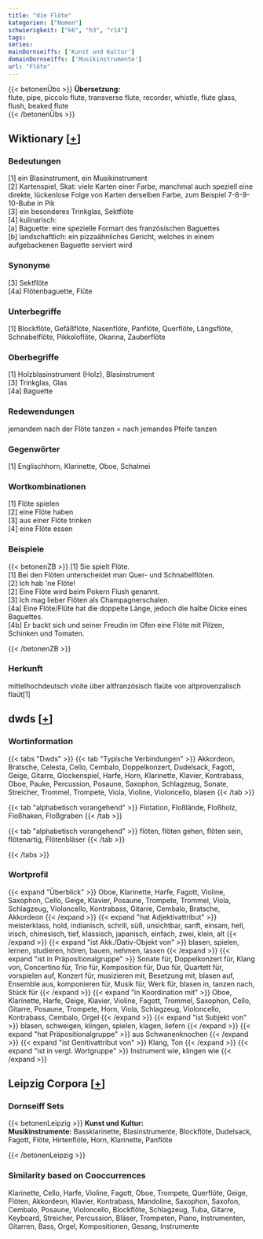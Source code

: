 ```yaml
---
title: "die Flöte"
kategorien: ["Nomen"]
schwierigkeit: ["k6", "h3", "r14"]
tags:
series:
mainDornseiffs: ['Kunst und Kultur']
domainDornseiffs: ['Musikinstrumente']
url: "Flöte"
---
```


{{< betonenÜbs >}}
**Übersetzung:**  
flute, pipe, piccolo flute, transverse flute, recorder, whistle, flute glass, flush, beaked  flute  
{{< /betonenÜbs >}}

## Wiktionary [[+](https://de.wiktionary.org/wiki/Flöte)]

### Bedeutungen
[1] ein Blasinstrument, ein Musikinstrument  
[2] Kartenspiel, Skat: viele Karten einer Farbe, manchmal auch speziell eine direkte, lückenlose Folge von Karten derselben Farbe, zum Beispiel 7-8-9-10-Bube in Pik  
[3] ein besonderes Trinkglas, Sektflöte  
[4] kulinarisch:  
[a] Baguette: eine spezielle Formart des französischen Baguettes  
[b] landschaftlich: ein pizzaähnliches Gericht, welches in einem aufgebackenen Baguette serviert wird  

### Synonyme
[3] Sektflöte  
[4a] Flötenbaguette, Flûte  

### Unterbegriffe
[1] Blockflöte, Gefäßflöte, Nasenflöte, Panflöte, Querflöte, Längsflöte, Schnabelflöte, Pikkoloflöte, Okarina, Zauberflöte  

### Oberbegriffe
[1] Holzblasinstrument (Holz), Blasinstrument  
[3] Trinkglas, Glas  
[4a] Baguette  

### Redewendungen
jemandem nach der Flöte tanzen = nach jemandes Pfeife tanzen  

### Gegenwörter
[1] Englischhorn, Klarinette, Oboe, Schalmei  

### Wortkombinationen
[1] Flöte spielen  
[2] eine Flöte haben  
[3] aus einer Flöte trinken  
[4] eine Flöte essen  

### Beispiele
{{< betonenZB >}}
[1] Sie spielt Flöte.  
[1] Bei den Flöten unterscheidet man Quer- und Schnabelflöten.  
[2] Ich hab 'ne Flöte!  
[2] Eine Flöte wird beim Pokern Flush genannt.  
[3] Ich mag lieber Flöten als Champagnerschalen.  
[4a] Eine Flöte/Flûte hat die doppelte Länge, jedoch die halbe Dicke eines Baguettes.  
[4b] Er backt sich und seiner Freudin im Ofen eine Flöte mit Pilzen, Schinken und Tomaten.  

{{< /betonenZB >}}
### Herkunft
mittelhochdeutsch vloite über altfranzösisch flaüte von altprovenzalisch flaüt[1]  



## dwds [[+](https://www.dwds.de/wb/Flöte)]

### Wortinformation
{{< tabs "Dwds" >}}
{{< tab "Typische Verbindungen" >}}
Akkordeon, Bratsche, Celesta, Cello, Cembalo, Doppelkonzert, Dudelsack, Fagott, Geige, Gitarre, Glockenspiel, Harfe, Horn, Klarinette, Klavier, Kontrabass, Oboe, Pauke, Percussion, Posaune, Saxophon, Schlagzeug, Sonate, Streicher, Trommel, Trompete, Viola, Violine, Violoncello, blasen
{{< /tab >}}

{{< tab "alphabetisch vorangehend" >}}
Flotation, Floßlände, Floßholz, Floßhaken, Floßgraben
{{< /tab >}}

{{< tab "alphabetisch vorangehend" >}}
flöten, flöten gehen, flöten sein, flötenartig, Flötenbläser
{{< /tab >}}

{{< /tabs >}}

### Wortprofil
{{< expand "Überblick" >}} Oboe, Klarinette, Harfe, Fagott, Violine, Saxophon, Cello, Geige, Klavier, Posaune, Trompete, Trommel, Viola, Schlagzeug, Violoncello, Kontrabass, Gitarre, Cembalo, Bratsche, Akkordeon {{< /expand >}}
{{< expand "hat Adjektivattribut" >}} meisterklass, hold, indianisch, schrill, süß, unsichtbar, sanft, einsam, hell, irisch, chinesisch, tief, klassisch, japanisch, einfach, zwei, klein, alt {{< /expand >}}
{{< expand "ist Akk./Dativ-Objekt von" >}} blasen, spielen, lernen, studieren, hören, bauen, nehmen, lassen {{< /expand >}}
{{< expand "ist in Präpositionalgruppe" >}} Sonate für, Doppelkonzert für, Klang von, Concertino für, Trio für, Komposition für, Duo für, Quartett für, vorspielen auf, Konzert für, musizieren mit, Besetzung mit, blasen auf, Ensemble aus, komponieren für, Musik für, Werk für, blasen in, tanzen nach, Stück für {{< /expand >}}
{{< expand "in Koordination mit" >}} Oboe, Klarinette, Harfe, Geige, Klavier, Violine, Fagott, Trommel, Saxophon, Cello, Gitarre, Posaune, Trompete, Horn, Viola, Schlagzeug, Violoncello, Kontrabass, Cembalo, Orgel {{< /expand >}}
{{< expand "ist Subjekt von" >}} blasen, schweigen, klingen, spielen, klagen, liefern {{< /expand >}}
{{< expand "hat Präpositionalgruppe" >}} aus Schwanenknochen {{< /expand >}}
{{< expand "ist Genitivattribut von" >}} Klang, Ton {{< /expand >}}
{{< expand "ist in vergl. Wortgruppe" >}} Instrument wie, klingen wie {{< /expand >}}

## Leipzig Corpora [[+](https://corpora.uni-leipzig.de/en/res?word=Flöte&corpusId=deu_newscrawl-public_2018)]

### Dornseiff Sets
{{< betonenLeipzig >}}
**Kunst und Kultur:**  
**Musikinstrumente:** Bassklarinette, Blasinstrumente, Blockflöte, Dudelsack, Fagott, Flöte, Hirtenflöte, Horn, Klarinette, Panflöte  

{{< /betonenLeipzig >}}

### Similarity based on Cooccurrences
Klarinette, Cello, Harfe, Violine, Fagott, Oboe, Trompete, Querflöte, Geige, Flöten, Akkordeon, Klavier, Kontrabass, Mandoline, Saxophon, Saxofon, Cembalo, Posaune, Violoncello, Blockflöte, Schlagzeug, Tuba, Gitarre, Keyboard, Streicher, Percussion, Bläser, Trompeten, Piano, Instrumenten, Gitarren, Bass, Orgel, Kompositionen, Gesang, Instrumente

